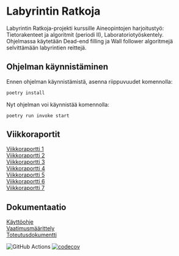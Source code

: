 # Labyrintin Ratkoja
Labyrintin Ratkoja-projekti kurssille Aineopintojen harjoitustyö: Tietorakenteet ja algoritmit (periodi II), Laboratoriotyöskentely.  
Ohjelmassa käytetään Dead-end filling ja Wall follower algoritmejä selvittämään labyrintien reittejä.

## Ohjelman käynnistäminen

Ennen ohjelman käynnistämistä, asenna riippuvuudet komennolla:

```bash
poetry install
```

Nyt ohjelman voi käynnistää komennolla:

```
poetry run invoke start
```

## Viikkoraportit
[Viikkoraportti 1](dokumentaatio/viikkoraportti1.md)  
[Viikkoraportti 2](dokumentaatio/viikkoraportti2.md)  
[Viikkoraportti 3](dokumentaatio/viikkoraportti3.md)  
[Viikkoraportti 4](dokumentaatio/viikkoraportti4.md)  
[Viikkoraportti 5](dokumentaatio/viikkoraportti5.md)  
[Viikkoraportti 6](dokumentaatio/viikkoraportti6.md)  
[Viikkoraportti 7](dokumentaatio/viikkoraportti7.md)  

## Dokumentaatio
[Käyttöohje](dokumentaatio/kayttoohje.md)  
[Vaatimusmäärittely](dokumentaatio/määrittelydokumentti.md)  
[Toteutusdokumentti](dokumentaatio/toteutusdokumentti.md)

![GitHub Actions](https://github.com/Sippee/Labyrintin-Ratkoja/workflows/CI/badge.svg)
[![codecov](https://codecov.io/gh/Sippee/Labyrintin-Ratkoja/branch/main/graph/badge.svg?token=MXEGVGMHZ0)](https://codecov.io/gh/Sippee/Labyrintin-Ratkoja)  
